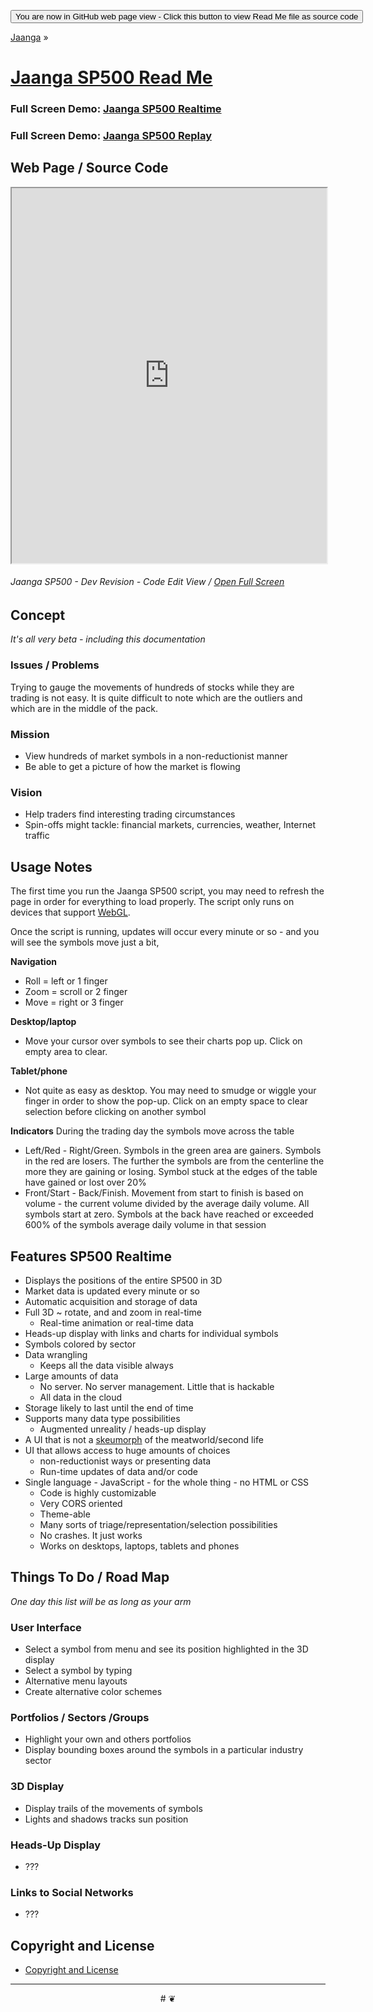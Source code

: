 
<span style=display:none; >[You are now in a GitHub source code view - click this button to view this read me file as a web page]( https://jaanga.github.io/sp500/ "View file as a web page." ) </span>
<div><input type=button value='You are now in GitHub web page view - Click this button to view Read Me file as source code' onclick=window.location.href='https://github.com/jaanga/sp500/'; /></div>

[Jaanga]( https://jaanga.github.io/ ) &raquo;

[Jaanga SP500 Read Me]( index.html )
===


### Full Screen Demo: [Jaanga SP500 Realtime]( https://jaanga.github.io/sp500/sp500-realtime/ )

### Full Screen Demo: [Jaanga SP500 Replay]( https://jaanga.github.io/sp500/sp500-replay/ )

## Web Page / Source Code

<div><iframe class=ifr src="https://jaanga.github.io/cookbook-html/templates/code-edit-view/code-edit-view-r2.html#https://jaanga.github.io/sp500/r5/sp500-r5.html" width=100% height=600px class='overview' >
There is an 'iframe' here. It is not visible when viewed on github.com/jaanga/sp500. To view, click the 'web page' link at the top.
</iframe></div>

###### _Jaanga SP500 - Dev Revision - Code Edit View_ / [Open Full Screen]( https://jaanga.github.io/cookbook-html/templates/code-edit-view/code-edit-view-r2.html#https://jaanga.github.io/sp500/r5/sp500-r5.html )


## Concept

_It's all very beta - including this documentation_

### Issues / Problems

Trying to gauge the movements of hundreds of stocks while they are trading is not easy.
It is quite difficult to note which are the outliers and which are in the middle of the pack.

### Mission
<!-- a statement of a rationale, applicable now as well as in the future -->

* View hundreds of market symbols in a non-reductionist manner
* Be able to get a picture of how the market is flowing

### Vision
<!--  a descriptive picture of a desired future state -->

* Help traders find interesting trading circumstances
* Spin-offs might tackle: financial markets, currencies, weather, Internet traffic


## Usage Notes

The first time you run the Jaanga SP500 script, you may need to refresh the page in order for everything to load properly.
The script only runs on devices that support [WebGL]( https://get.webgl.org/ ).

Once the script is running, updates will occur every minute or so - and you will see the symbols move just a bit,

**Navigation**
* Roll = left or 1 finger
* Zoom = scroll or 2 finger
* Move = right or 3 finger

**Desktop/laptop**
* Move your cursor over symbols to see their charts pop up. Click on empty area to clear.

**Tablet/phone**
* Not quite as easy as desktop. You may need to smudge or wiggle your finger in order to show the pop-up.
Click on an empty space to clear selection before clicking on another symbol

**Indicators**
During the trading day the symbols move across the table
* Left/Red - Right/Green. Symbols in the green area are gainers. Symbols in the red are losers.
The further the symbols are from the centerline the more they are gaining or losing.
Symbol stuck at the edges of the table have gained or lost over 20%
* Front/Start - Back/Finish. Movement from start to finish is based on volume - the current volume divided by the average daily volume.
All symbols start at zero. Symbols at the back have reached or exceeded 600% of the symbols average daily volume in that session

## Features SP500 Realtime
<!-- and benefits -->

* Displays the positions of the entire SP500 in 3D
* Market data is updated every minute or so
* Automatic acquisition and storage of data
* Full 3D ~ rotate, and and zoom in real-time
	* Real-time animation or real-time data
* Heads-up display with links and charts for individual symbols
* Symbols colored by sector
* Data wrangling
	* Keeps all the data visible always
* Large amounts of data
	* No server. No server management. Little that is hackable
	* All data in the cloud
* Storage likely to last until the end of time
* Supports many data type possibilities
	* Augmented unreality / heads-up display
* A UI that is not a [skeumorph]( https://en.wikipedia.org/wiki/Skeuomorph ) of the meatworld/second life
* UI that allows access to huge amounts of choices
	* non-reductionist ways or presenting data
	* Run-time updates of data and/or code
* Single language - JavaScript - for the whole thing - no HTML or CSS
	* Code is highly customizable
	* Very CORS oriented
	* Theme-able
	* Many sorts of triage/representation/selection possibilities
	* No crashes. It just works
	* Works on desktops, laptops, tablets and phones



## Things To Do / Road Map

_One day this list will be as long as your arm_

### User Interface

* Select a symbol from menu and see its position highlighted in the 3D display
* Select a symbol by typing
* Alternative menu layouts
* Create alternative color schemes

### Portfolios / Sectors /Groups
* Highlight your own and others portfolios
* Display bounding boxes around the symbols in a particular industry sector

### 3D Display
* Display trails of the movements of symbols
* Lights and shadows tracks sun position

### Heads-Up Display

* ???

### Links to Social Networks

* ???

## Copyright and License

* [Copyright and License]( https://jaanga.github.io/#https://jaanga.github.io/jaanga-copyright-and-mit-license.md )

***

<center title="dingbat" >
# <a href=javascript:window.scrollTo(0,0); style=text-decoration:none; >❦</a>
</center>


